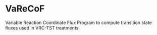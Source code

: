 # VaReCoF
Variable Reaction Coordinate Flux Program to compute transition state fluxes used in VRC-TST treatments
